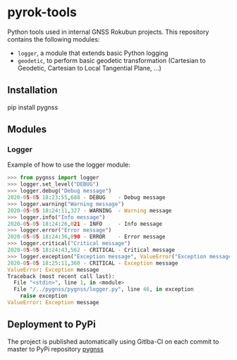 # pyrok-tools

Python tools used in internal GNSS Rokubun projects. This repository contains the following modules:

- `logger`, a module that extends basic Python logging
- `geodetic`, to perform basic geodetic transformation (Cartesian to Geodetic,
  Cartesian to Local Tangential Plane, ...)


## Installation

pip install pygnss

## Modules

### Logger

Example of how to use the logger module:
```python
>>> from pygnss import logger
>>> logger.set_level("DEBUG")
>>> logger.debug("Debug message")
2020-05-05 18:23:55,688 - DEBUG    - Debug message
>>> logger.warning("Warning message")
2020-05-05 18:24:11,327 - WARNING  - Warning message
>>> logger.info("Info message")
2020-05-05 18:24:26,021 - INFO     - Info message
>>> logger.error("Error message")
2020-05-05 18:24:36,090 - ERROR    - Error message
>>> logger.critical("Critical message")
2020-05-05 18:24:43,562 - CRITICAL - Critical message
>>> logger.exception("Exception message", ValueError("Exception message")
2020-05-05 18:25:11,360 - CRITICAL - Exception message
ValueError: Exception message
Traceback (most recent call last):
  File "<stdin>", line 1, in <module>
  File "/../pygnss/pygnss/logger.py", line 46, in exception
    raise exception
ValueError: Exception message
```


## Deployment to PyPi

The project is published automatically using Gitlba-CI on each commit to master to PyPi repository [pygnss](https://pypi.org/project/pygnss/)

    
